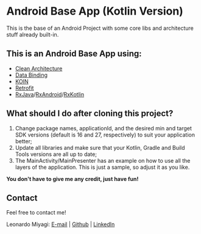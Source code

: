 # Android Base App (Kotlin Version)
This is the base of an Android Project with some core libs and architecture stuff already built-in.
## This is an Android Base App using:
* [Clean Architecture](https://medium.com/@dmilicic/a-detailed-guide-on-developing-android-apps-using-the-clean-architecture-pattern-d38d71e94029)
* [Data Binding](https://developer.android.com/topic/libraries/data-binding/index.html)
* [KOIN](https://github.com/InsertKoinIO/koin)
* [Retrofit](http://square.github.io/retrofit/)
* [RxJava](https://github.com/ReactiveX/RxJava)/[RxAndroid](https://github.com/ReactiveX/RxAndroid)/[RxKotlin](https://github.com/ReactiveX/RxKotlin)

## What should I do after cloning this project?
1. Change package names, applicationId, and the desired min and target SDK versions (default is 16 and 27, respectively) to suit your application better;
2. Update all libraries and make sure that your Kotlin, Gradle and Build Tools versions are all up to date;
3. The MainActivity/MainPresenter has an example on how to use all the layers of the application. This is just a sample, so adjust it as you like.

**You don't have to give me any credit, just have fun!**

## Contact
Feel free to contact me!

Leonardo Miyagi: [E-mail](mailto:leonardomiyagi@gmail.com) | [Github](https://github.com/lmiyagi) | [LinkedIn](https://www.linkedin.com/in/lmiyagi)